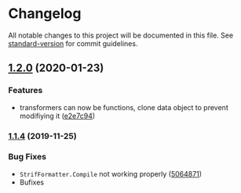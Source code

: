 # Changelog

All notable changes to this project will be documented in this file. See [standard-version](https://github.com/conventional-changelog/standard-version) for commit guidelines.

## [1.2.0](https://github.com/nombrekeff/strif/compare/v1.1.4...v1.2.0) (2020-01-23)


### Features

* transformers can now be functions, clone data object to prevent modifiying it ([e2e7c94](https://github.com/nombrekeff/strif/commit/e2e7c945e80083f7c26da8f3ad71939aabfe31b2))

### [1.1.4](https://github.com/nombrekeff/strif/compare/v1.1.3...v1.1.4) (2019-11-25)


### Bug Fixes
* `StrifFormatter.Compile` not working properly ([5064871](https://github.com/nombrekeff/strif/commit/506487120a8428d1b59ff61192db57aae36866df))
* Bufixes